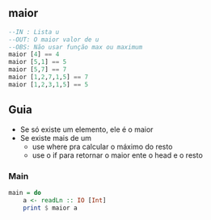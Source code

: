## maior

```hs
--IN : Lista u
--OUT: O maior valor de u
--OBS: Não usar função max ou maximum
maior [4] == 4
maior [5,1] == 5
maior [5,7] == 7
maior [1,2,7,1,5] == 7
maior [1,2,3,1,5] == 5
```

## Guia
- Se só existe um elemento, ele é o maior
- Se existe mais de um
    - use where pra calcular o máximo do resto
    - use o if para retornar o maior ente o head e o resto


<!--MAIN_BEGIN-->
### Main
```hs
main = do
    a <- readLn :: IO [Int]
    print $ maior a

```
<!--MAIN_END-->